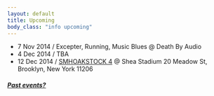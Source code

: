 ```yaml
---
layout: default
title: Upcoming 
body_class: "info upcoming"
---
```

<ul class="classed root">

  <li class="music">7 Nov 2014 / Excepter, Running, Music Blues @ Death By Audio</li>
  <li class="curration dj">4 Dec 2014 / TBA</li>
  <li class="music">12 Dec 2014 / <a href="https://www.facebook.com/events/1517035161853918">SMHOAKSTOCK 4</a> @ Shea Stadium  20 Meadow St, Brooklyn, New York 11206</li>
  <!-- <li class="music">12 Dec 2014 / Excepter, Guardian Alien @ Trans Pecos</li> -->

</ul>

<h5><a href="chronology.html">Past events?</a></h5>
